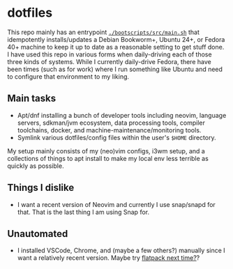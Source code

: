 # dotfiles

This repo mainly has an entrypoint
[`./bootscripts/src/main.sh`](./bootscripts/src/main.sh) that idempotently
installs/updates a Debian Bookworm+, Ubuntu 24+, or Fedora 40+ machine to keep
it up to date as a reasonable setting to get stuff done. I have used this repo
in various forms when daily-driving each of those three kinds of systems. While
I currently daily-drive Fedora, there have been times (such as for work) where I
run something like Ubuntu and need to configure that environment to my liking.

## Main tasks

- Apt/dnf installing a bunch of developer tools including neovim, language
  servers, sdkman/jvm ecosystem, data processing tools, compiler toolchains,
  docker, and machine-maintenance/monitoring tools.
- Symlink various dotfiles/config files within the user's `$HOME` directory.

My setup mainly consists of my (neo)vim configs, i3wm setup, and a collections
of things to apt install to make my local env less terrible as quickly as
possible.

## Things I dislike

- I want a recent version of Neovim and currently I use snap/snapd for that.
  That is the last thing I am using Snap for.

## Unautomated
- I installed VSCode, Chrome, and (maybe a few others?) manually since I want a
  relatively recent version. Maybe try [flatpack next
  time?](https://flathub.org/apps/com.visualstudio.code)?
